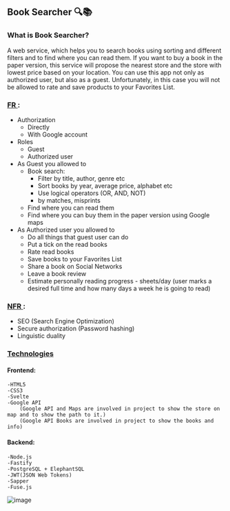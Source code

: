 ## Book Searcher 🔍📚 

### What is Book Searcher?
A web service, which helps you to search books using sorting and different filters and to find where you can read them. If you want to buy a book in the paper version, this service will propose the nearest store and the store with lowest price based on your location. You can use this app not only as authorized user, but also as a guest. Unfortunately, in this case you will not be allowed to rate and save products to your Favorites List. 

### <ins> FR </ins>:
* Authorization
    - Directly
    - With Google account
* Roles
    - Guest
    - Authorized user
* As Guest you allowed to
    - Book search:
        - Filter by title, author, genre etc
        - Sort books by year, average price, alphabet etc
        - Use logical operators (OR, AND, NOT)
        - by matches, misprints
    - Find where you can read them
    - Find where you can buy them in the paper version using Google maps
* As Authorized user you allowed to
    - Do all things that guest user can do
    - Put a tick on the read books
    - Rate read books
    - Save books to your Favorites List
    - Share a book on Social Networks
    - Leave a book review
    - Estimate personally reading progress - sheets/day (user marks a desired full time and how many days a week he is going to read)

### <ins> NFR </ins>:
* SEO (Search Engine Optimization)
* Secure authorization (Password hashing)
* Linguistic duality

### <ins> Technologies </ins>
#### Frontend:
    -HTML5 
    -CSS3
    -Svelte
    -Google API
        (Google API and Maps are involved in project to show the store on map and to show the path to it.)
        (Google API Books are involved in project to show the books and info)
#### Backend:
    -Node.js
    -Fastify
    -PostgreSQL + ElephantSQL
    -JWT(JSON Web Tokens)
    -Sapper
    -Fuse.js
![image](https://drive.google.com/uc?export=view&id=1rRxYfspDsPmOwT0VXHDDkQBHZhin61Cv)


